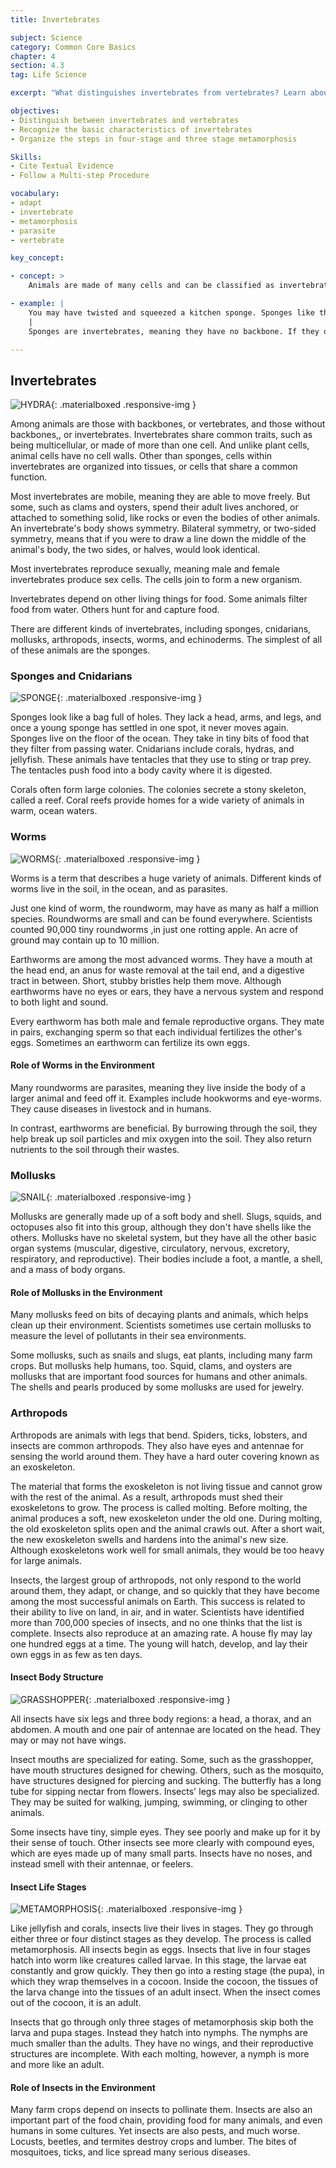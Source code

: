 ```yaml
---
title: Invertebrates

subject: Science
category: Common Core Basics
chapter: 4
section: 4.3
tag: Life Science

excerpt: "What distinguishes invertebrates from vertebrates? Learn about the basic characteristics of invertebrate animals, including sponges, worms, mollusks, and insects. Also read about the process of metamorphosis."

objectives:
- Distinguish between invertebrates and vertebrates
- Recognize the basic characteristics of invertebrates
- Organize the steps in four-stage and three stage metamorphosis

Skills:
- Cite Textual Evidence
- Follow a Multi-step Procedure

vocabulary:
- adapt
- invertebrate
- metamorphosis
- parasite
- vertebrate

key_concept:

- concept: >
    Animals are made of many cells and can be classified as invertebrates or vertebrates.

- example: |
    You may have twisted and squeezed a kitchen sponge. Sponges like these are usually human-made. But you may have also used the skeleton of a real sponge for bathing. You can twist and squeeze these sponges, too.
    |
    Sponges are invertebrates, meaning they have no backbone. If they did, you would not be able to bend, twist, and squeeze them.

---
```


## Invertebrates

![HYDRA](){: .materialboxed .responsive-img }

Among animals are those with backbones, or vertebrates, and those without backbones,, or invertebrates. Invertebrates share common traits, such as being multicellular, or made of more than one cell. And unlike plant cells, animal cells have no cell walls. Other than sponges, cells within invertebrates are organized into tissues, or cells that share a common function.

Most invertebrates are mobile, meaning they are able to move freely. But some, such as clams and oysters, spend their adult lives anchored, or attached to something solid, like rocks or even the bodies of other animals. An invertebrate's body shows symmetry. Bilateral symmetry, or two-sided symmetry, means that if you were to draw a line down the middle of the animal's body, the two sides, or halves, would look identical.

Most invertebrates reproduce sexually, meaning male and female invertebrates produce sex cells. The cells join to form a new organism.

Invertebrates depend on other living things for food. Some animals filter food from water. Others hunt for and capture food.

There are different kinds of invertebrates, including sponges, cnidarians, mollusks, arthropods, insects, worms, and echinoderms. The simplest of all of these animals are the sponges.

### Sponges and Cnidarians

![SPONGE](){: .materialboxed .responsive-img }

Sponges look like a bag full of holes. They lack a head, arms, and legs, and once a young sponge has settled in one spot, it never moves again. Sponges live on the floor of the ocean. They take in tiny bits of food that they filter from passing water. Cnidarians include corals, hydras, and jellyfish. These animals have tentacles that they use to sting or trap prey. The tentacles push food into a body cavity where it is digested.

Corals often form large colonies. The colonies secrete a stony skeleton, called a reef. Coral reefs provide homes for a wide variety of animals in warm, ocean waters.

### Worms

![WORMS](){: .materialboxed .responsive-img }

Worms is a term that describes a huge variety of animals. Different kinds of worms live in the soil, in the ocean, and as parasites.

Just one kind of worm, the roundworm, may have as many as half a million species. Roundworms are small and can be found everywhere. Scientists counted 90,000 tiny roundworms ,in just one rotting apple. An acre of ground may contain up to 10 million.

Earthworms are among the most advanced worms. They have a mouth at the head end, an anus for waste removal at the tail end, and a digestive tract in between. Short, stubby bristles help them move. Although earthworms have no eyes or ears, they have a nervous system and respond to both light and sound.

Every earthworm has both male and female reproductive organs. They mate in pairs, exchanging sperm so that each individual fertilizes the other's eggs. Sometimes an earthworm can fertilize its own eggs.

#### Role of Worms in the Environment

Many roundworms are parasites, meaning they live inside the body of a larger animal and feed off it. Examples include hookworms and eye-worms. They cause diseases in livestock and in humans.

In contrast, earthworms are beneficial. By burrowing through the soil, they help break up soil particles and mix oxygen into the soil. They also return nutrients to the soil through their wastes.

### Mollusks

![SNAIL](){: .materialboxed .responsive-img }

Mollusks are generally made up of a soft body and shell. Slugs, squids, and octopuses also fit into this group, although they don't have shells like the others. Mollusks have no skeletal system, but they have all the other basic organ systems (muscular, digestive, circulatory, nervous, excretory, respiratory, and reproductive). Their bodies include a foot, a mantle, a shell, and a mass of body organs.

#### Role of Mollusks in the Environment

Many mollusks feed on bits of decaying plants and animals, which helps clean up their environment. Scientists sometimes use certain mollusks to measure the level of pollutants in their sea environments.

Some mollusks, such as snails and slugs, eat plants, including many farm crops. But mollusks help humans, too. Squid, clams, and oysters are mollusks that are important food sources for humans and other animals. The shells and pearls produced by some mollusks are used for jewelry.

### Arthropods

Arthropods are animals with legs that bend. Spiders, ticks, lobsters, and insects are common arthropods. They also have eyes and antennae for sensing the world around them. They have a hard outer covering known as an exoskeleton.

The material that forms the exoskeleton is not living tissue and cannot grow with the rest of the animal. As a result, arthropods must shed their exoskeletons to grow. The process is called molting. Before molting, the animal produces a soft, new exoskeleton under the old one. During molting, the old exoskeleton splits open and the animal crawls out. After a short wait, the new exoskeleton swells and hardens into the animal's new size. Although exoskeletons work well for small animals, they would be too heavy for large animals.

Insects, the largest group of arthropods, not only respond to the world around them, they adapt, or change, and so quickly that they have become among the most successful animals on Earth. This success is related to their ability to live on land, in air, and in water. Scientists have identified more than 700,000 species of insects, and no one thinks that the list is complete. Insects also reproduce at an amazing rate. A house fly may lay one hundred eggs at a time. The young will hatch, develop, and lay their own eggs in as few as ten days.

#### Insect Body Structure

![GRASSHOPPER](){: .materialboxed .responsive-img }

All insects have six legs and three body regions: a head, a thorax, and an abdomen. A mouth and one pair of antennae are located on the head. They may or may not have wings.

Insect mouths are specialized for eating. Some, such as the grasshopper, have mouth structures designed for chewing. Others, such as the mosquito, have structures designed for piercing and sucking. The butterfly has a long tube for sipping nectar from flowers. Insects' legs may also be specialized. They may be suited for walking, jumping, swimming, or clinging to other animals.

Some insects have tiny, simple eyes. They see poorly and make up for it by their sense of touch. Other insects see more clearly with compound eyes, which are eyes made up of many small parts. Insects have no noses, and instead smell with their antennae, or feelers.

#### Insect Life Stages

![METAMORPHOSIS](){: .materialboxed .responsive-img }

Like jellyfish and corals, insects live their lives in stages. They go through either three or four distinct stages as they develop. The process is called metamorphosis. All insects begin as eggs. Insects that live in four stages hatch into worm like creatures called larvae. In this stage, the larvae eat constantly and grow quickly. They then go into a resting stage (the pupa), in which they wrap themselves in a cocoon. Inside the cocoon, the tissues of the larva change into the tissues of an adult insect. When the insect comes out of the cocoon, it is an adult.

Insects that go through only three stages of metamorphosis skip both the larva and pupa stages. Instead they hatch into nymphs. The nymphs are much smaller than the adults. They have no wings, and their reproductive structures are incomplete. With each molting, however, a nymph is more and more like an adult.

#### Role of Insects in the Environment

Many farm crops depend on insects to pollinate them. Insects are also an important part of the food chain, providing food for many animals, and even humans in some cultures. Yet insects are also pests, and much worse. Locusts, beetles, and termites destroy crops and lumber. The bites of mosquitoes, ticks, and lice spread many serious diseases. 

